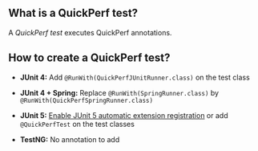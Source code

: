 ## What is a QuickPerf test?

A _QuickPerf test_ executes QuickPerf annotations.

## How to create a QuickPerf test?

* **JUnit 4:** Add `@RunWith(QuickPerfJUnitRunner.class)` on the test class

* **JUnit 4 + Spring:** Replace `@RunWith(SpringRunner.class)` by `@RunWith(QuickPerfSpringRunner.class)`

* **JUnit 5:** [Enable JUnit 5 automatic extension registration](JUnit-5#automatically-register-quickperf-extension) or add `@QuickPerfTest` on the test classes 

* **TestNG:** No annotation to add